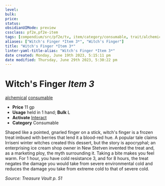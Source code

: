 ```yaml
---
level:
bulk:
price:
status:
obsidianUIMode: preview
cssclass: pf2e,pf2e-item
tags: [compendium/src/pf2e/tv, item/category/consumable, trait/alchemical, trait/consumable]
aliases: ["Witch's Finger *Item 3*", "Witch's Finger"]
title: "Witch's Finger *Item 3*"
linter-yaml-title-alias: "Witch's Finger *Item 3*"
date created: Monday, June 19th 2023, 5:15:11 pm
date modified: Thursday, June 29th 2023, 5:30:22 pm
---
```


# Witch's Finger *Item 3*

[alchemical](rules/traits/alchemical.md) [consumable](rules/traits/consumable.md)  

- **Price** 11 gp
- **Usage** held in 1 hand; **Bulk** L
- **Activate** [Interact](rules/actions/interact.md)
- **Category** Consumable

Shaped like a pointed, gnarled finger on a stick, witch's finger is a frozen treat imbued with berries that lend it a blood-red hue. A popular tale claims Irriseni winter witches created this dessert, but the story is apocryphal; an enterprising ice cream shop owner in New Stetven invented the treat and, as a marketing ploy, the myth surrounding it. Taking a bite makes you feel warm. For 1 hour, you have cold resistance 3, and for 8 hours, the treat negates the damage you would take from severe environmental cold and reduces the damage you take from extreme cold to that of severe cold.

*Source: Treasure Vault p. 51*
